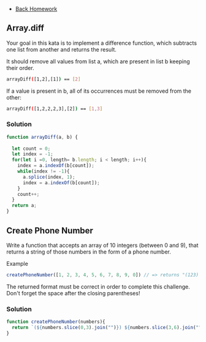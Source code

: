 - [Back Homework](../Homework.md)
## Array.diff
Your goal in this kata is to implement a difference function, which subtracts one list from another and returns the result.

It should remove all values from list a, which are present in list b keeping their order.
```sh
arrayDiff([1,2],[1]) == [2]
```
If a value is present in b, all of its occurrences must be removed from the other:
```sh
arrayDiff([1,2,2,2,3],[2]) == [1,3]
```

### Solution
```javascript
function arrayDiff(a, b) {
  
  let count = 0;
  let index = -1;
  for(let i =0, length= b.length; i < length; i++){
    index = a.indexOf(b[count]);
    while(index != -1){
      a.splice(index, 1); 
      index = a.indexOf(b[count]);
    }
    count++;
  }
  return a;
}
```

## Create Phone Number
Write a function that accepts an array of 10 integers (between 0 and 9), that returns a string of those numbers in the form of a phone number.

Example
```javascript
createPhoneNumber([1, 2, 3, 4, 5, 6, 7, 8, 9, 0]) // => returns "(123) 456-7890"
```
The returned format must be correct in order to complete this challenge.
Don't forget the space after the closing parentheses!

### Solution
```javascript
function createPhoneNumber(numbers){
  return `(${numbers.slice(0,3).join("")}) ${numbers.slice(3,6).join("")}-${numbers.slice(6,10).join("")}`
}
```